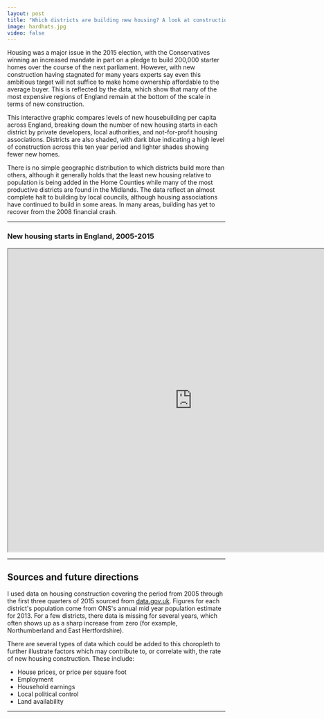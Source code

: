 ```yaml
---
layout: post
title: "Which districts are building new housing? A look at construction starts in England"
image: hardhats.jpg
video: false
---
```


Housing was a major issue in the 2015 election, with the Conservatives winning an increased mandate in part on a pledge to build 200,000 starter homes over the course of the next parliament. However, with new construction having stagnated for many years experts say even this ambitious target will not suffice to make home ownership affordable to the average buyer. This is reflected by the data, which show that many of the most expensive regions of England remain at the bottom of the scale in terms of new construction. 

This interactive graphic compares levels of new housebuilding per capita across England, breaking down the number of new housing starts in each district by private developers, local authorities, and not-for-profit housing associations. Districts are also shaded, with dark blue indicating a high level of construction across this ten year period and lighter shades showing fewer new homes.

There is no simple geographic distribution to which districts build more than others, although it generally holds that the least new housing relative to population is being added in the Home Counties while many of the most productive districts are found in the Midlands. The data reflect an almost complete halt to building by local councils, although housing associations have continued to build in some areas. In many areas, building has yet to recover from the 2008 financial crash. 

* * *

### New housing starts in England, 2005-2015

<div id="containment"><iframe src="http://statslab.cam.ac.uk/~sb2116/dataviz" marginwidth="0" marginheight="0" width="850px" height="700px" scrolling="no"></iframe></div>

* * *

## Sources and future directions

I used data on housing construction covering the period from 2005 through the first three quarters of 2015 sourced from [data.gov.uk](http://data.gov.uk). Figures for each district's population come from ONS's annual mid year population estimate for 2013. For a few districts, there data is missing for several years, which often shows up as a sharp increase from zero (for example, Northumberland and East Hertfordshire). 

There are several types of data which could be added to this choropleth to further illustrate factors which may contribute to, or correlate with, the rate of new housing construction. These include:

  * House prices, or price per square foot
  * Employment
  * Household earnings
  * Local political control
  * Land availability 

* * *



